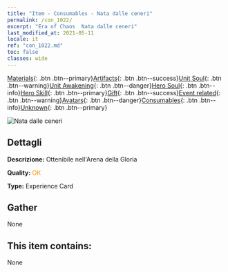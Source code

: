 ```yaml
---
title: "Item - Consumables - Nata dalle ceneri"
permalink: /con_1022/
excerpt: "Era of Chaos  Nata dalle ceneri"
last_modified_at: 2021-05-11
locale: it
ref: "con_1022.md"
toc: false
classes: wide
---
```

 [Materials](/ItemsIT/){: .btn .btn--primary}[Artifacts](/ItemsIT/Artifacts/){: .btn .btn--success}[Unit Soul](/ItemsIT/UnitSoul/){: .btn .btn--warning}[Unit Awakening](/ItemsIT/UnitAwakening/){: .btn .btn--danger}[Hero Soul](/ItemsIT/HeroSoul/){: .btn .btn--info}[Hero Skill](/ItemsIT/HeroSkill/){: .btn .btn--primary}[Gift](/ItemsIT/Gift/){: .btn .btn--success}[Event related](/ItemsIT/Events/){: .btn .btn--warning}[Avatars](/ItemsIT/Avatars/){: .btn .btn--danger}[Consumables](/ItemsIT/Consumables/){: .btn .btn--info}[Unknown](/ItemsIT/Unknown/){: .btn .btn--primary}

 ![Nata dalle ceneri](/images/a/avatarFrame_76.png)

## Dettagli
 **Descrizione:** Ottenibile nell'Arena della Gloria

 **Quality:** <span style="color: #FF8C00">OK</span>

 **Type:** Experience Card

## Gather

  None

## This item contains:

  None

